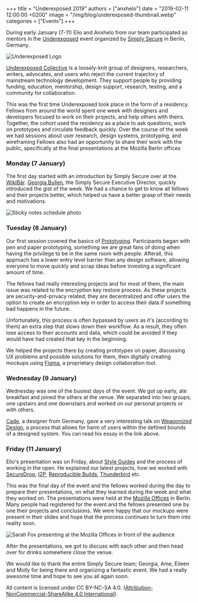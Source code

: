 +++
title = "Underexposed 2019"
authors = ["anxhelo"]
date = "2019-02-11 12:00:00 +0200"
image = "/img/blog/underexposed-thumbnail.webp"
categories = ["Events"]
+++

During early January (7-11) Elio and Anxhelo from our team participated as mentors in the [Underexposed](https://simplysecure.org/underexposed/) event organized by [Simply Secure](https://simplysecure.org/) in Berlin, Germany.

![Underexposed Logo](/img/blog/underexposed.webp)

[Underexposed Collective](https://simplysecure.org/underexposed/) is a loosely-knit group of designers, researchers, writers, advocates, and users who reject the current trajectory of mainstream technology development. They support people by providing funding, education, mentorship, design support, research, testing, and a community for collaboration.

This was the first time Underexposed took place in the form of a residency. Fellows from around the world spent one week with designers and developers focused to work on their projects, and help others with theirs. Together, the cohort used the residency as a place to ask questions, work on prototypes and circulate feedback quickly. Over the course of the week we had sessions about user research, design systems, prototyping, and wireframing Fellows also had  an opportunity to share their work with the public, specifically at the final presentations at the Mozilla Berlin offices


### Monday (7 January)

The first day started with an introduction by Simply Secure over at the [WikiBär](https://www.openstreetmap.org/node/4842883021). [Georgia Bullen](https://twitter.com/georgiamoon), the Simply Secure Executive Director, quickly introduced the gist of the week.
We had a chance to get to know all fellows and their projects better, which helped us have a better grasp of their needs and motivations.

![Sticky notes schedule photo](/img/blog/underexposed-schedule.webp)

### Tuesday (8 January)

Our first session covered the basics of [Prototyping](https://en.wikipedia.org/wiki/Prototype). Participants began with pen and paper prototyping, something we are great fans of doing when having the privilege to be in the same room with people. Afterall, this approach has a lower entry level barrier than any design software, allowing everyone to move quickly and scrap ideas before investing a significant amount of time.

The fellows had really interesting projects and for most of them, the main issue was related to the encryption key restore process. As these projects are security-and-privacy related, they are decentralized and offer users the option to create an encryption key in order to access their data if something bad happens in the future.

Unfortunately, this process is often bypassed by users as it's (according to them) an extra step that slows down their workflow. As a result, they often lose access to their accounts and data, which could be avoided if they would have had created that key in the beginning.

We helped the projects there by creating prototypes on paper, discussing UX problems and possible solutions for them, then digitally creating mockups using [Figma](https://www.figma.com), a proprietary design collaboration tool.

### Wednesday (9 January)

Wednesday was one of the busiest days of the event. We got up early, ate breakfast and joined the others at the venue. We separated into two groups, one upstairs and one downstairs and worked on our personal projects or with others.

[Cade](https://shiba.computer/), a designer from Germany, gave a very interesting talk on [Weaponized Design](https://shiba.computer/essay/on-weaponised-design/), a process that allows for harm of users within the defined bounds of a designed system. You can read his essay in the link above.

### Friday (11 January)

Elio's presentation was on Friday, about [Style Guides](https://en.wikipedia.org/wiki/Style_guide) and the process of working in the open. He explained our latest projects, how we worked with [SecureDrop](https://ura.design/projects/securedrop), [I2P](https://ura.design/projects/i2p), [Reproducible Builds](https://ura.design/projects/reproducible-builds), [Thunderbird](https://ura.design/projects/thunderbird) etc.

This was the final day of the event and the fellows worked during the day to prepare their presentations, on what they learned during the week and what they worked on. The presentations were held at the [Mozilla Offices](https://www.openstreetmap.org/node/4996803917#map=19/52.49947/13.44914) in Berlin. Many people had registered for the event and the fellows presented one by one their projects and conclusions. We were happy that our mockups were present in their slides and hope that the process continues to turn them into reality soon.

![Sarah Fox presenting at the Mozilla Offices in front of the audience](/img/blog/underexposed-presentations.webp)

After the presentations, we got to discuss with each other and then head over for drinks somewhere close the venue.

We would like to thank the entire Simply Secure team; Georgia, Ame, Eileen and Molly for being there and organizing a fantastic event. We had a really awesome time and hope to see you all again soon.

All content is licensed under CC BY-NC-SA 4.0. ([Attribution-NonCommercial-ShareAlike 4.0 International](https://creativecommons.org/licenses/by-nc-sa/4.0/)).
